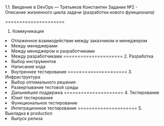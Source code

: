 1.1. Введение в DevOps — Третьяков Константин
Задание №2 - Описание жизненного цикла задачи (разработки нового функционала)

=====================
1. Коммуникация
<li> Отлаженное взаимодействие между заказчиком и менеджером
<li> Между менеджерами
<li> Между менеджером и разработчиками
<li> Между разработчиками
=====================
2. Разработка
<li> Выбор инструментов
<li> Написание кода
<li> Внутреннее тестирование
=====================
3. Инфраструктура
<li> Выбор оптимального решения
<li> Развертывание тестовой среды
<li> Дальнейшея поддержка
=====================
4. Тестирование
<li> Юнит тестирование
<li> Функциональное тестирование
<li> Интеграционное тестирование
=====================
5. Выкладка в production
<li> Выпуск релиза